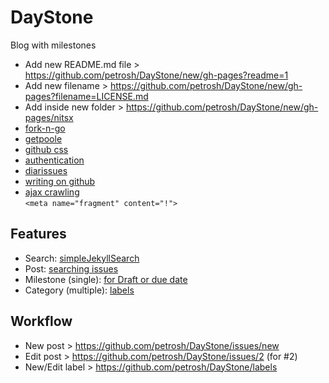 # DayStone
Blog with milestones

- Add new README.md file  > https://github.com/petrosh/DayStone/new/gh-pages?readme=1  
- Add new filename        > https://github.com/petrosh/DayStone/new/gh-pages?filename=LICENSE.md  
- Add inside new folder   > https://github.com/petrosh/DayStone/new/gh-pages/nitsx  
- [fork-n-go](http://jlord.us/forkngo/)  
- [getpoole](http://getpoole.com/)  
- [github css](https://github.com/sindresorhus/github-markdown-css)
- [authentication](https://developer.github.com/guides/getting-started/#authentication)  
- [diarissues](https://github.com/petrosh/diarissues)  
- [writing on github](https://help.github.com/articles/writing-on-github/)  
- [ajax crawling](https://developers.google.com/webmasters/ajax-crawling/docs/specification)  
  ```<meta name="fragment" content="!">```

## Features

- Search: [simpleJekyllSearch](https://github.com/petrosh/raveup/blob/gh-pages/assets/js/simpleJekyllSearch.js)  
- Post: [searching issues](https://help.github.com/articles/searching-issues/)
- Milestone (single): [for Draft or due date](https://github.com/petrosh/DayStone/milestones)
- Category (multiple): [labels](https://github.com/petrosh/DayStone/labels)

## Workflow

- New post > https://github.com/petrosh/DayStone/issues/new
- Edit post > https://github.com/petrosh/DayStone/issues/2 (for #2)
- New/Edit label > https://github.com/petrosh/DayStone/labels
